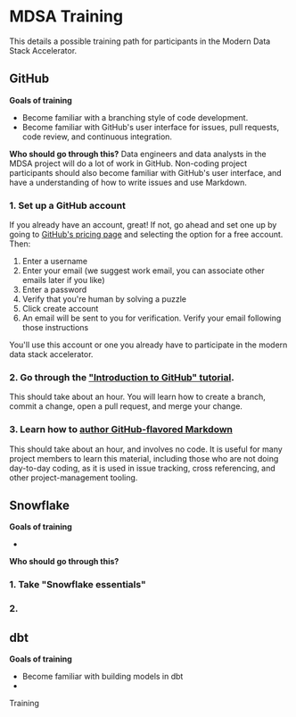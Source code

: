 # MDSA Training

This details a possible training path for participants in the Modern Data Stack Accelerator.

## GitHub

**Goals of training**

* Become familiar with a branching style of code development.
* Become familiar with GitHub's user interface for issues, pull requests, code review, and continuous integration.

**Who should go through this?** Data engineers and data analysts in the MDSA project will do a lot of work in GitHub.
Non-coding project participants should also become familiar with GitHub's user interface,
and have a understanding of how to write issues and use Markdown.

### 1. Set up a GitHub account

If you already have an account, great!
If not, go ahead and set one up by going to [GitHub's pricing page](https://github.com/pricing)
and selecting the option for a free account. Then:

1. Enter a username
1. Enter your email (we suggest work email, you can associate other emails later if you like)
1. Enter a password
1. Verify that you're human by solving a puzzle
1. Click create account
1. An email will be sent to you for verification. Verify your email following those instructions

You'll use this account or one you already have to participate in the modern data stack accelerator.

### 2. Go through the ["Introduction to GitHub" tutorial](https://github.com/skills/introduction-to-github).

This should take about an hour.
You will learn how to create a branch, commit a change, open a pull request, and merge your change.

### 3. Learn how to [author GitHub-flavored Markdown](https://github.com/skills/communicate-using-markdown)

This should take about an hour, and involves no code.
It is useful for many project members to learn this material,
including those who are not doing day-to-day coding,
as it is used in issue tracking, cross referencing, and other project-management tooling.

## Snowflake

**Goals of training**

*
**Who should go through this?**

### 1. Take "Snowflake essentials"

### 2.


## dbt

**Goals of training**

* Become familiar with building models in dbt
*
Training
